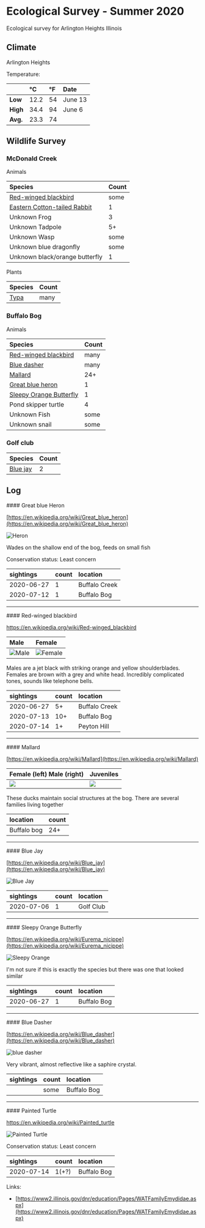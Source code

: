 
# Ecological Survey - Summer 2020

Ecological survey for Arlington Heights Illinois

## Climate

Arlington Heights

Temperature:

|              | °C   | °F   | Date
| :----------- | :--- | :--- | :----
| <b>Low</b>   | 12.2 | 54   | June 13
| <b>High</b>  | 34.4 | 94   | June 6
| <b>Avg.</b>  | 23.3 | 74   |

## Wildlife Survey

### McDonald Creek

Animals

| Species                        | Count
| :----------                    | :-----
| [Red-winged blackbird](#red-winged-blackbird) | some
| [Eastern Cotton-tailed Rabbit](#cotton-tailed-rabbit) | 1
| Unknown Frog                   | 3
| Unknown Tadpole                | 5+
| Unknown Wasp                   | some
| Unknown blue dragonfly         | some
| Unknown black/orange butterfly | 1

Plants

| Species     | Count
| :---------- | :-----
| [Typa](#typa) | many


### Buffalo Bog

Animals

| Species              | Count
| :----------          | :-----
| [Red-winged blackbird](#red-winged-blackbird) | many
| [Blue dasher](#blue-dasher) | many
| [Mallard](#mallard) | 24+
| [Great blue heron](#great-blue-heron) | 1
| [Sleepy Orange Butterfly](#sleepy-orange) | 1
| Pond skipper turtle  | 4
| Unknown Fish         | some
| Unknown snail        | some


### Golf club

| Species               | Count
| :----------           | :-----
| [Blue jay](#blue-jay) | 2



## Log

<div id="great-blue-heron"></div>
#### Great blue Heron


[https://en.wikipedia.org/wiki/Great_blue_heron](https://en.wikipedia.org/wiki/Great_blue_heron)

![Heron](https://upload.wikimedia.org/wikipedia/commons/6/67/GBHfish5.jpg)

Wades on the shallow end of the bog, feeds on small fish

Conservation status: Least concern

| sightings   | count | location
| :---------- | :---- | :-------
|  2020-06-27 | 1     | Buffalo Creek
|  2020-07-12 | 1     | Buffalo Bog

-------

<div id="red-winged-blackbird"></div>
#### Red-winged blackbird

https://en.wikipedia.org/wiki/Red-winged_blackbird

| Male | Female
| :--- | :------
| ![Male](https://upload.wikimedia.org/wikipedia/commons/6/60/Agelaius_phoeniceus_0110_taxo.jpg) | ![Female](https://upload.wikimedia.org/wikipedia/commons/d/db/Agelaius_phoeniceus2.jpg)

Males are a jet black with striking orange and yellow shoulderblades. Females are brown with a grey and white head.
Incredibly complicated tones, sounds like telephone bells.

| sightings  | count | location
| :--------- | :---- | :-------
| 2020-06-27 | 5+    | Buffalo Creek
| 2020-07-13 | 10+   | Buffalo Bog
| 2020-07-14 | 1+    | Peyton Hill

-------

<div id="mallard"></div>
#### Mallard

[https://en.wikipedia.org/wiki/Mallard](https://en.wikipedia.org/wiki/Mallard)

| Female (left) Male (right) | Juveniles
| :------------------------- | :--------
| ![](https://upload.wikimedia.org/wikipedia/commons/b/bf/Anas_platyrhynchos_male_female_quadrat.jpg) | ![](https://upload.wikimedia.org/wikipedia/commons/a/ad/Anas_platyrhynchos_juvenile_JdP_2013-06-14_n01_retusche.jpg)

These ducks maintain social structures at the bog. There are several 
families living together

| location    | count
| :-------    | :----
| Buffalo bog | 24+

-------

<div id="blue-jay"></div>
#### Blue Jay

[https://en.wikipedia.org/wiki/Blue_jay](https://en.wikipedia.org/wiki/Blue_jay)

![Blue Jay](https://upload.wikimedia.org/wikipedia/commons/8/8d/Bluejay_%28Cyanocitta_cristata%29_%281547%29_-_Relic38.jpg)

| sightings  | count | location
| :--------- | :---- | :-------
| 2020-07-06 | 1     | Golf Club

-------

<div id="sleepy-orange"></div>
#### Sleepy Orange Butterfly

[https://en.wikipedia.org/wiki/Eurema_nicippe](https://en.wikipedia.org/wiki/Eurema_nicippe)

![Sleepy Orange](https://upload.wikimedia.org/wikipedia/commons/3/30/Sleepy_Orange%2C_Megan_McCarty47.jpg)

I'm not sure if this is exactly the species but there was one that looked similar

| sightings  | count | location
| :--------- | :---- | :-------
| 2020-06-27 | 1     | Buffalo Bog

-------

<div id="blue-dasher"></div>
#### Blue Dasher

[https://en.wikipedia.org/wiki/Blue_dasher](https://en.wikipedia.org/wiki/Blue_dasher)

![blue dasher](https://upload.wikimedia.org/wikipedia/commons/8/8d/Pachydiplax_longipennis_Blue_Dasher_1500px.jpg)

Very vibrant, almost reflective like a saphire crystal.

| sightings  | count | location
| :--------- | :---- | :-------
|            | some  | Buffalo Bog

-------

<div id="painted-turtle"></div>
#### Painted Turtle

https://en.wikipedia.org/wiki/Painted_turtle

![Painted Turtle](https://upload.wikimedia.org/wikipedia/commons/4/43/Painted_Turtle_%2814541060047%29.jpg)


Conservation status: Least concern

| sightings  | count | location
| :--------- | :---- | :-------
| 2020-07-14 | 1(+?) | Buffalo Bog


Links:
- [https://www2.illinois.gov/dnr/education/Pages/WATFamilyEmydidae.aspx](https://www2.illinois.gov/dnr/education/Pages/WATFamilyEmydidae.aspx)

